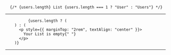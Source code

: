       {/* {users.length} List {users.length === 1 ? "User" : "Users"} */}

---

              {users.length ? (
        ) : (
          <p style={{ marginTop: "2rem", textAlign: "center" }}>
            Your List is empty{" "}
          </p>
        )}
---